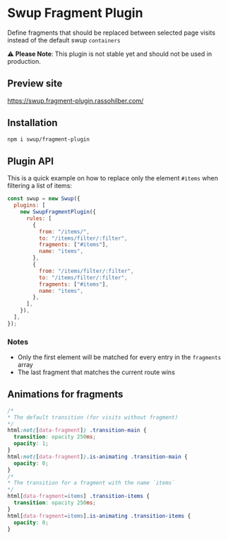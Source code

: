 # Swup Fragment Plugin

Define fragments that should be replaced between selected page visits instead of the default swup `containers`

⚠️ **Please Note**: This plugin is not stable yet and should not be used in production.

## Preview site

https://swup.fragment-plugin.rassohilber.com/

## Installation

```bash
npm i swup/fragment-plugin
```

## Plugin API

This is a quick example on how to replace only the element `#items` when filtering a list of items:

```js
const swup = new Swup({
  plugins: [
    new SwupFragmentPlugin({
      rules: [
        {
          from: "/items/",
          to: "/items/filter/:filter",
          fragments: ["#items"],
          name: "items",
        },
        {
          from: "/items/filter/:filter",
          to: "/items/filter/:filter",
          fragments: ["#items"],
          name: "items",
        },
      ],
    }),
  ],
});
```
### Notes

- Only the first element will be matched for every entry in the `fragments` array
- The last fragment that matches the current route wins

## Animations for fragments

```css
/*
* The default transition (for visits without fragment)
*/
html:not([data-fragment]) .transition-main {
  transition: opacity 250ms;
  opacity: 1;
}
html:not([data-fragment]).is-animating .transition-main {
  opacity: 0;
}
/*
* The transition for a fragment with the name `items`
*/
html[data-fragment=items] .transition-items {
  transition: opacity 250ms;
}
html[data-fragment=items].is-animating .transition-items {
  opacity: 0;
}
```
